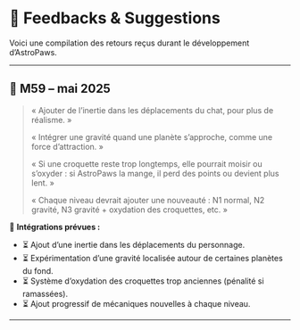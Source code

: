 # 💬 Feedbacks & Suggestions

Voici une compilation des retours reçus durant le développement d’AstroPaws.

---

## 🧪 M59 – mai 2025

> « Ajouter de l’inertie dans les déplacements du chat, pour plus de réalisme. »
>
> « Intégrer une gravité quand une planète s’approche, comme une force d’attraction. »
>
> « Si une croquette reste trop longtemps, elle pourrait moisir ou s’oxyder : si AstroPaws la mange, il perd des points ou devient plus lent. »
>
> « Chaque niveau devrait ajouter une nouveauté : N1 normal, N2 gravité, N3 gravité + oxydation des croquettes, etc. »

🎯 **Intégrations prévues :**
- ⏳ Ajout d’une inertie dans les déplacements du personnage.
- ⏳ Expérimentation d’une gravité localisée autour de certaines planètes du fond.
- ⏳ Système d’oxydation des croquettes trop anciennes (pénalité si ramassées).
- ⏳ Ajout progressif de mécaniques nouvelles à chaque niveau.

---